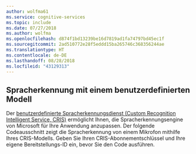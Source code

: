 ```yaml
---
author: wolfma61
ms.service: cognitive-services
ms.topic: include
ms.date: 07/27/2018
ms.author: wolfma
ms.openlocfilehash: d874f1bd13239be16d7819ad1fa74797bd45ec1f
ms.sourcegitcommit: 2ad510772e28f5eddd15ba265746c368356244ae
ms.translationtype: HT
ms.contentlocale: de-DE
ms.lasthandoff: 08/28/2018
ms.locfileid: "43129313"
---
```

## <a name="speech-recognition-with-a-customized-model"></a>Spracherkennung mit einem benutzerdefinierten Modell

Der [benutzerdefinierte Spracherkennungsdienst (Custom Recognition Intelligent Service, CRIS)](https://www.cris.ai/) ermöglicht Ihnen, die Spracherkennungsengine von Microsoft für Ihre Anwendung anzupassen.
Der folgende Codeausschnitt zeigt die Spracherkennung von einem Mikrofon mithilfe Ihres CRIS-Modells. Geben Sie Ihren CRIS-Abonnementschlüssel und Ihre eigene Bereitstellungs-ID ein, bevor Sie den Code ausführen.
